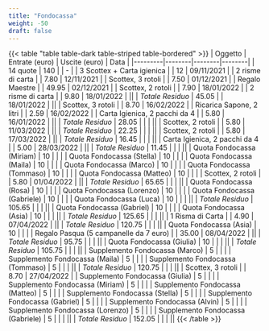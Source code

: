 ```yaml
---
title: "Fondocassa"
weight: -50
draft: false
---
```


{{< table "table table-dark table-striped table-bordered" >}}
| Oggetto | Entrate (euro) | Uscite (euro) | Data |
|---------|--------|--------|--------|
| 14 quote | 140 | | - |
| 3 Scottex + Carta igienica | | 12 | 09/11/2021 |
| 2 risme di carta | | 7.80 | 12/11/2021 |
| Scottex, 3 rotoli | | 7.50 | 01/12/2021 |
| Regalo Maestre | | 49.95 | 02/12/2021 |
| Scottex, 2 rotoli | | 7.90 | 18/01/2022 |
| 2 risme di carta | | 9.80 | 18/01/2022 |
||
| *Totale Residuo* | 45.05 | | 18/01/2022 |
||
| Scottex, 3 rotoli | | 8.70 | 16/02/2022 |
| Ricarica Sapone, 2 litri | | 2.59 | 16/02/2022 |
| Carta Igienica, 2 pacchi da 4 | | 5.80 | 16/01/2022 |
||
| *Totale Residuo* | 28.05 | | |
||
| Scottex, 2 rotoli | | 5.80 | 11/03/2022 |
||
| *Totale Residuo* | 22.25 | | |
||
| Scottex, 2 rotoli | | 5.80 | 17/03/2022 |
||
| *Totale Residuo* | 16.45 | | |
||
| Carta Igienica, 2 pacchi da 4 | | 5.00 | 28/03/2022 |
||
| *Totale Residuo* | 11.45 | | |
||
| Quota Fondocassa (Miriam) | 10 | | |
| Quota Fondocassa (Stella) | 10 | | |
| Quota Fondocassa (Maila) | 10 | | |
| Quota Fondocassa (Marco) | 10 | | |
| Quota Fondocassa (Tommaso) | 10 | | |
| Quota Fondocassa (Matteo) | 10 | | |
| Scottex, 2 rotoli | | 5.80 | 01/04/2022 |
||
| *Totale Residuo* | 65.65 | | |
||
| Quota Fondocassa (Rosa) | 10 | | |
| Quota Fondocassa (Lorenzo) | 10 | | |
| Quota Fondocassa (Gabriele) | 10 | | |
| Quota Fondocassa (Luca) | 10 | | |
||
| *Totale Residuo* | 105.65 | | |
||
| Quota Fondocassa (Gabriel) | 10 | | |
| Quota Fondocassa (Asia) | 10 | | |
||
| *Totale Residuo* | 125.65 | | |
||
| 1 Risma di Carta | | 4.90 | 07/04/2022 |
||
| *Totale Residuo* | 120.75 | | |
||
| Quota Fondocassa (Asia) | 10 | | |
| Regalo Pasqua (5 campanelle da 7 euro) | | 35.00 | 08/04/2022 |
||
| *Totale Residuo* | 95.75 | | |
||
| Quota Fondocassa (Giulia) | 10 | | |
||
| *Totale Residuo* | 105.75 | | |
||
| Supplemento Fondocassa (Marco) | 5 | | |
| Supplemento Fondocassa (Maila) | 5 | | |
| Supplemento Fondocassa (Tommaso) | 5 | | |
||
| *Totale Residuo* | 120.75 | | |
||
| Scottex, 3 rotoli | | 8.70 | 27/04/2022 |
| Supplemento Fondocassa (Giulia) | 5 | | |
| Supplemento Fondocassa (Miriam) | 5 | | |
| Supplemento Fondocassa (Matteo) | 5 | | |
| Supplemento Fondocassa (Stella) | 5 | | |
| Supplemento Fondocassa (Gabriel) | 5 | | |
| Supplemento Fondocassa (Alvin) | 5 | | |
| Supplemento Fondocassa (Lorenzo) | 5 | | |
| Supplemento Fondocassa (Gabriele) | 5 | | |
||
| *Totale Residuo* | 152.05 | | |
||
{{< /table >}}

